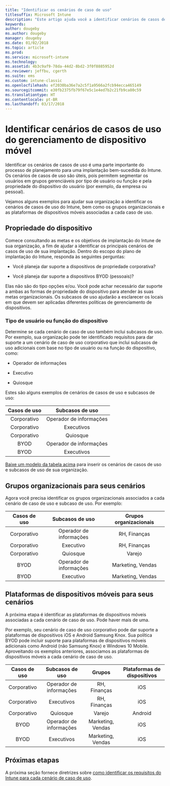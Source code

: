 ```yaml
---
title: "Identificar os cenários de caso de uso"
titlesuffix: Microsoft Intune
description: "Este artigo ajuda você a identificar cenários de casos de uso e subcasos de uso do Intune para uma implementação somente na nuvem do Microsoft Intune."
keywords: 
author: dougeby
ms.author: dougeby
manager: dougeby
ms.date: 01/02/2018
ms.topic: article
ms.prod: 
ms.service: microsoft-intune
ms.technology: 
ms.assetid: 4b3c9af9-78da-44d2-8bd2-3f0f8885952d
ms.reviewer: jeffbu, cgerth
ms.suite: ems
ms.custom: intune-classic
ms.openlocfilehash: ef2030ba36e7a2c5f1a9566a2fcb94ecca465149
ms.sourcegitcommit: e30fb2375fb79f67e5c1e4ed7b2c21fb9ca80c59
ms.translationtype: HT
ms.contentlocale: pt-BR
ms.lasthandoff: 03/17/2018
---
```

# <a name="identify-mobile-device-management-use-case-scenarios"></a>Identificar cenários de casos de uso do gerenciamento de dispositivo móvel

Identificar os cenários de casos de uso é uma parte importante do processo de planejamento para uma implantação bem-sucedida do Intune. Os cenários de casos de uso são úteis, pois permitem segmentar os usuários em grupos gerenciáveis por tipo de usuário ou função e pela propriedade do dispositivo do usuário (por exemplo, da empresa ou pessoal).

Vejamos alguns exemplos para ajudar sua organização a identificar os cenários de casos de uso do Intune, bem como os grupos organizacionais e as plataformas de dispositivos móveis associadas a cada caso de uso.

## <a name="device-ownership"></a>Propriedade do dispositivo
Comece consultando as metas e os objetivos de implantação do Intune de sua organização, a fim de ajudar a identificar os principais cenários de casos de uso de sua implantação. Dentro do escopo do plano de implantação do Intune, responda às seguintes perguntas:

-   Você planeja dar suporte a dispositivos de propriedade corporativa?

-   Você planeja dar suporte a dispositivos BYOD (pessoais)?

Elas não são do tipo opções e/ou. Você pode achar necessário dar suporte a ambas as formas de propriedade do dispositivo para atender às suas metas organizacionais. Os subcasos de uso ajudarão a esclarecer os locais em que devem ser aplicadas diferentes políticas de gerenciamento de dispositivos.

### <a name="user-type-or-device-role"></a>Tipo de usuário ou função do dispositivo

Determine se cada cenário de caso de uso também inclui subcasos de uso. Por exemplo, sua organização pode ter identificado requisitos para dar suporte a um cenário de caso de uso corporativo que inclui subcasos de uso adicionais com base no tipo de usuário ou na função do dispositivo, como:

-   Operador de informações

-   Executivo

-   Quiosque

Estes são alguns exemplos de cenários de casos de uso e subcasos de uso:

| **Casos de uso** | **Subcasos de uso** |
|:---:|:---:|
| Corporativo | Operador de informações |              
| Corporativo | Executivos |           
| Corporativo | Quiosque |
| BYOD | Operador de informações |           
| BYOD | Executivos |

[Baixe um modelo da tabela acima](https://gallery.technet.microsoft.com/Intune-deployment-planning-fae156c2?redir=0) para inserir os cenários de casos de uso e subcasos de uso de sua organização.

## <a name="organizational-groups-for-your-scenarios"></a>Grupos organizacionais para seus cenários

Agora você precisa identificar os grupos organizacionais associados a cada cenário de caso de uso e subcaso de uso. Por exemplo:

| **Casos de uso** | **Subcasos de uso** | **Grupos organizacionais** |
|:---:|:---:|:---:|
| Corporativo | Operador de informações | RH, Finanças |               
| Corporativo | Executivo | RH, Finanças |            
| Corporativo | Quiosque | Varejo |
| BYOD | Operador de informações | Marketing, Vendas |            
| BYOD | Executivo | Marketing, Vendas |


## <a name="mobile-device-platforms-for-your-scenarios"></a>Plataformas de dispositivos móveis para seus cenários

A próxima etapa é identificar as plataformas de dispositivos móveis associadas a cada cenário de caso de uso. Pode haver mais de uma.

Por exemplo, seu cenário de caso de uso corporativo pode dar suporte a plataformas de dispositivos iOS e Android Samsung Knox. Sua política BYOD pode incluir suporte para plataformas de dispositivos móveis adicionais como Android (não Samsung Knox) e Windows 10 Mobile. Aproveitando os exemplos anteriores, associamos as plataformas de dispositivos móveis a cada cenário de caso de uso.

| **Casos de uso** | **Subcasos de uso** | **Grupos** | **Plataformas de dispositivos** |   
|:---:|:---:|:---:|:---:|
| Corporativo | Operador de informações | RH, Finanças | iOS |                                                           
| Corporativo | Executivos | RH, Finanças | iOS |                                                           
| Corporativo | Quiosque | Varejo | Android |
| BYOD | Operador de informações | Marketing, Vendas | iOS |                                                           
| BYOD | Executivos | Marketing, Vendas | iOS |

## <a name="next-steps"></a>Próximas etapas

A próxima seção fornece diretrizes sobre [como identificar os requisitos do Intune para cada cenário de caso de uso](planning-guide-requirements.md).
